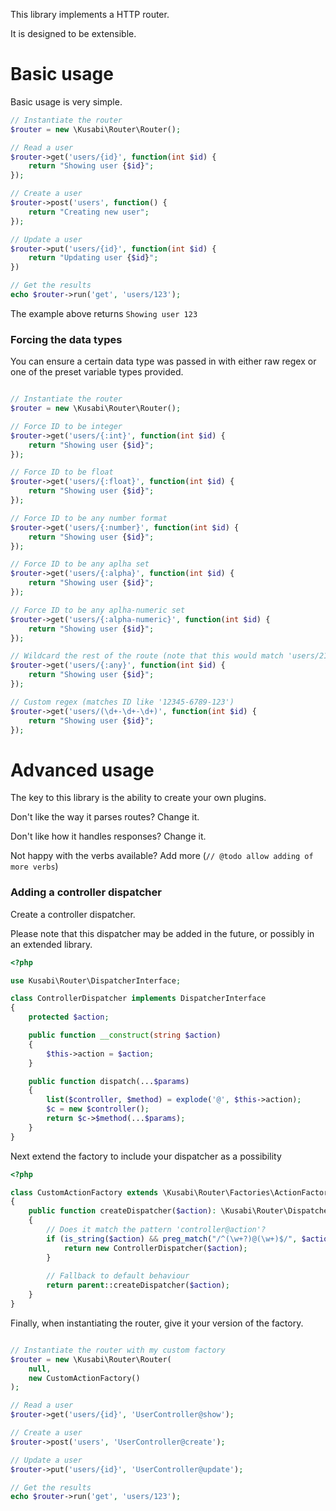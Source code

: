 This library implements a HTTP router.

It is designed to be extensible.

# Basic usage

Basic usage is very simple.

```php
// Instantiate the router
$router = new \Kusabi\Router\Router();

// Read a user
$router->get('users/{id}', function(int $id) {
    return "Showing user {$id}";
});

// Create a user
$router->post('users', function() {
    return "Creating new user";
});

// Update a user
$router->put('users/{id}', function(int $id) {
    return "Updating user {$id}";
})

// Get the results
echo $router->run('get', 'users/123');
```

The example above returns `Showing user 123`

### Forcing the data types

You can ensure a certain data type was passed in with either raw regex or one of the preset variable types provided.

```php

// Instantiate the router
$router = new \Kusabi\Router\Router();

// Force ID to be integer
$router->get('users/{:int}', function(int $id) {
    return "Showing user {$id}";
});

// Force ID to be float
$router->get('users/{:float}', function(int $id) {
    return "Showing user {$id}";
});

// Force ID to be any number format
$router->get('users/{:number}', function(int $id) {
    return "Showing user {$id}";
});

// Force ID to be any aplha set
$router->get('users/{:alpha}', function(int $id) {
    return "Showing user {$id}";
});

// Force ID to be any aplha-numeric set
$router->get('users/{:alpha-numeric}', function(int $id) {
    return "Showing user {$id}";
});

// Wildcard the rest of the route (note that this would match 'users/21/edit/fluff'
$router->get('users/{:any}', function(int $id) {
    return "Showing user {$id}";
});

// Custom regex (matches ID like '12345-6789-123')
$router->get('users/(\d+-\d+-\d+)', function(int $id) {
    return "Showing user {$id}";
});

```

# Advanced usage

The key to this library is the ability to create your own plugins. 

Don't like the way it parses routes? Change it.

Don't like how it handles responses? Change it.

Not happy with the verbs available? Add more (`// @todo allow adding of more verbs`)

### Adding a controller dispatcher

Create a controller dispatcher.

Please note that this dispatcher may be added in the future, or possibly in an extended library.

```php
<?php

use Kusabi\Router\DispatcherInterface;

class ControllerDispatcher implements DispatcherInterface
{
    protected $action;

    public function __construct(string $action)
    {
        $this->action = $action;
    }

    public function dispatch(...$params)
    {
        list($controller, $method) = explode('@', $this->action);
        $c = new $controller();
        return $c->$method(...$params);
    }
}
```

Next extend the factory to include your dispatcher as a possibility

```php
<?php

class CustomActionFactory extends \Kusabi\Router\Factories\ActionFactory
{
    public function createDispatcher($action): \Kusabi\Router\DispatcherInterface
    {
        // Does it match the pattern 'controller@action'?
        if (is_string($action) && preg_match("/^(\w+?)@(\w+)$/", $action)) {
            return new ControllerDispatcher($action);
        }
        
        // Fallback to default behaviour
        return parent::createDispatcher($action);
    }
}
```

Finally, when instantiating the router, give it your version of the factory.

```php

// Instantiate the router with my custom factory
$router = new \Kusabi\Router\Router(
    null,
    new CustomActionFactory()
);

// Read a user
$router->get('users/{id}', 'UserController@show');

// Create a user
$router->post('users', 'UserController@create');

// Update a user
$router->put('users/{id}', 'UserController@update');

// Get the results
echo $router->run('get', 'users/123');
```
